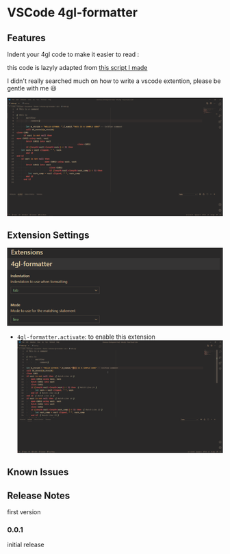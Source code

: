 # VSCode 4gl-formatter

## Features

Indent your 4gl code to make it easier to read :

this code is lazyly adapted from [this script I made](https://github.com/Di-KaZ/informix-4gl-formatter)

I didn't really searched much on how to write a vscode extention, please be gentle with me 😃

![preview](img/preview.gif)

## Extension Settings
![preview](img/preview_settings.png)

* `4gl-formatter.activate`: to enable this extension
![preview](img/How_to_enable.gif)

## Known Issues


## Release Notes

first version
### 0.0.1

initial release
